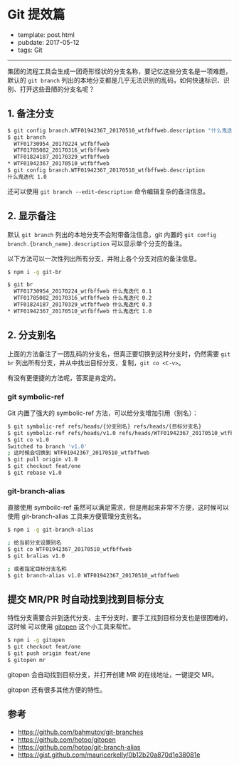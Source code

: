 
# Git 提效篇

- template: post.html
- pubdate: 2017-05-12
- tags: Git

----

集团的流程工具会生成一团奇形怪状的分支名称，要记忆这些分支名是一项难题，默认的
`git branch` 列出的本地分支都是几乎无法识别的乱码，如何快速标识、识别、打开这些丑陋的分支名呢？

## 1. 备注分支

```bash
$ git config branch.WTF01942367_20170510_wtfbffweb.description "什么鬼迭代 1.0"
$ git branch
  WTF01730954_20170224_wtfbffweb
  WTF01785082_20170316_wtfbffweb
  WTF01824187_20170329_wtfbffweb
* WTF01942367_20170510_wtfbffweb
$ git config branch.WTF01942367_20170510_wtfbffweb.description
什么鬼迭代 1.0
```

还可以使用 `git branch --edit-description` 命令编辑复杂的备注信息。

<!--more-->

## 2. 显示备注

默认 `git branch` 列出的本地分支不会附带备注信息，git 内置的
`git config branch.{branch_name}.description` 可以显示单个分支的备注。

以下方法可以一次性列出所有分支，并附上各个分支对应的备注信息。

```bash
$ npm i -g git-br

$ git br
  WTF01730954_20170224_wtfbffweb 什么鬼迭代 0.1
  WTF01785082_20170316_wtfbffweb 什么鬼迭代 0.2
  WTF01824187_20170329_wtfbffweb 什么鬼迭代 0.3
* WTF01942367_20170510_wtfbffweb 什么鬼迭代 1.0
```

## 2. 分支别名

上面的方法备注了一团乱码的分支名，但真正要切换到这种分支时，仍然需要 `git br`
列出所有分支，并从中找出目标分支，复制，`git co <C-v>`。

有没有更便捷的方法呢，答案是肯定的。

### git symbolic-ref

Git 内置了强大的 symbolic-ref 方法，可以给分支增加引用（别名）：

```bash
$ git symbolic-ref refs/heads/{分支别名} refs/heads/{目标分支名}
$ git symbolic-ref refs/heads/v1.0 refs/heads/WTF01942367_20170510_wtfbffweb
$ git co v1.0
Switched to branch 'v1.0'
; 这时候会切换到 WTF01942367_20170510_wtfbffweb
$ git pull origin v1.0
$ git checkout feat/one
$ git rebase v1.0
```

### git-branch-alias

直接使用 symboilc-ref 虽然可以满足需求，但是用起来非常不方便，这时候可以使用
git-branch-alias 工具来方便管理分支别名。

```bash
$ npm i -g git-branch-alias

; 给当前分支设置别名
$ git co WTF01942367_20170510_wtfbffweb
$ git bralias v1.0

; 或者指定目标分支名称
$ git branch-alias v1.0 WTF01942367_20170510_wtfbffweb
```

## 提交 MR/PR 时自动找到找到目标分支

特性分支需要合并到迭代分支、主干分支时，要手工找到目标分支也是很困难的，这时候
可以使用 [gitopen](https://github.com/hotoo/gitopen) 这个小工具来帮忙。

```bash
$ npm i -g gitopen
$ git checkout feat/one
$ git push origin feat/one
$ gitopen mr
```

gitopen 会自动找到目标分支，并打开创建 MR 的在线地址，一键提交 MR。

gitopen 还有很多其他方便的特性。

## 参考

- https://github.com/bahmutov/git-branches
- https://github.com/hotoo/gitopen
- https://github.com/hotoo/git-branch-alias
- https://gist.github.com/mauricerkelly/0b12b20a870d1e38081e
